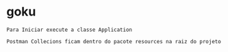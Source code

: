 # goku
    Para Iniciar execute a classe Application
    
    Postman Collecions ficam dentro do pacote resources na raiz do projeto